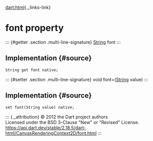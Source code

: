 [dart:html](../../dart-html/dart-html-library){._links-link}

font property
=============

::: {#getter .section .multi-line-signature}
[String](../../dart-core/string-class) font
:::

Implementation {#source}
--------------

``` {.language-dart data-language="dart"}
String get font native;
```

::: {#setter .section .multi-line-signature}
void font=([String](../../dart-core/string-class) value)
:::

Implementation {#source}
--------------

``` {.language-dart data-language="dart"}
set font(String value) native;
```

::: {._attribution}
© 2012 the Dart project authors\
Licensed under the BSD 3-Clause \"New\" or \"Revised\" License.\
<https://api.dart.dev/stable/2.18.5/dart-html/CanvasRenderingContext2D/font.html>
:::
